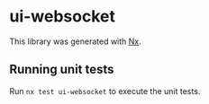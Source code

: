 # ui-websocket

This library was generated with [Nx](https://nx.dev).

## Running unit tests

Run `nx test ui-websocket` to execute the unit tests.
